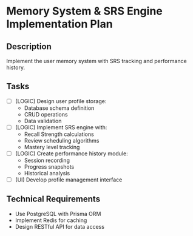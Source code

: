 # Memory System & SRS Engine Implementation Plan

## Description
Implement the user memory system with SRS tracking and performance history.

## Tasks
- [ ] (LOGIC) Design user profile storage:
  - Database schema definition
  - CRUD operations
  - Data validation
- [ ] (LOGIC) Implement SRS engine with:
  - Recall Strength calculations
  - Review scheduling algorithms
  - Mastery level tracking
- [ ] (LOGIC) Create performance history module:
  - Session recording
  - Progress snapshots
  - Historical analysis
- [ ] (UI) Develop profile management interface

## Technical Requirements
- Use PostgreSQL with Prisma ORM
- Implement Redis for caching
- Design RESTful API for data access